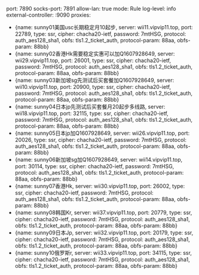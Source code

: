 port: 7890
socks-port: 7891
allow-lan: true
mode: Rule
log-level: info
external-controller: :9090
proxies:
  - {name: sunny01美国usc长期稳定月10起步, server: wii11.vipvip11.top, port: 22789, type: ssr, cipher: chacha20-ietf, password: 7mtHSG, protocol: auth_aes128_sha1, obfs: tls1.2_ticket_auth, protocol-param: 88aa, obfs-param: 88bb}
  - {name: sunny02香港Hk需要稳定实惠可以加Q1607928649, server: wii29.vipvip11.top, port: 26001, type: ssr, cipher: chacha20-ietf, password: 7mtHSG, protocol: auth_aes128_sha1, obfs: tls1.2_ticket_auth, protocol-param: 88aa, obfs-param: 88bb}
  - {name: sunny03新加坡sg先测试后买套餐加Q1607928649, server: wii10.vipvip11.top, port: 20900, type: ssr, cipher: chacha20-ietf, password: 7mtHSG, protocol: auth_aes128_sha1, obfs: tls1.2_ticket_auth, protocol-param: 88aa, obfs-param: 88bb}
  - {name: sunny04日本jp先测试后买套餐月20起步多线路, server: wii18.vipvip11.top, port: 32115, type: ssr, cipher: chacha20-ietf, password: 7mtHSG, protocol: auth_aes128_sha1, obfs: tls1.2_ticket_auth, protocol-param: 88aa, obfs-param: 88bb}
  - {name: sunny05日本jp加Q1607928649, server: wii26.vipvip11.top, port: 20026, type: ssr, cipher: chacha20-ietf, password: 7mtHSG, protocol: auth_aes128_sha1, obfs: tls1.2_ticket_auth, protocol-param: 88aa, obfs-param: 88bb}
  - {name: sunny06新加坡sg加Q1607928649, server: wii14.vipvip11.top, port: 30114, type: ssr, cipher: chacha20-ietf, password: 7mtHSG, protocol: auth_aes128_sha1, obfs: tls1.2_ticket_auth, protocol-param: 88aa, obfs-param: 88bb}
  - {name: sunny07香港Hk, server: wii30.vipvip11.top, port: 26002, type: ssr, cipher: chacha20-ietf, password: 7mtHSG, protocol: auth_aes128_sha1, obfs: tls1.2_ticket_auth, protocol-param: 88aa, obfs-param: 88bb}
  - {name: sunny08韩国Kr, server: wii37.vipvip11.top, port: 20779, type: ssr, cipher: chacha20-ietf, password: 7mtHSG, protocol: auth_aes128_sha1, obfs: tls1.2_ticket_auth, protocol-param: 88aa, obfs-param: 88bb}
  - {name: sunny09日本Jp, server: wii32.vipvip11.top, port: 20179, type: ssr, cipher: chacha20-ietf, password: 7mtHSG, protocol: auth_aes128_sha1, obfs: tls1.2_ticket_auth, protocol-param: 88aa, obfs-param: 88bb}
  - {name: sunny10俄罗斯r, server: wii33.vipvip11.top, port: 34115, type: ssr, cipher: chacha20-ietf, password: 7mtHSG, protocol: auth_aes128_sha1, obfs: tls1.2_ticket_auth, protocol-param: 88aa, obfs-param: 88bb}
